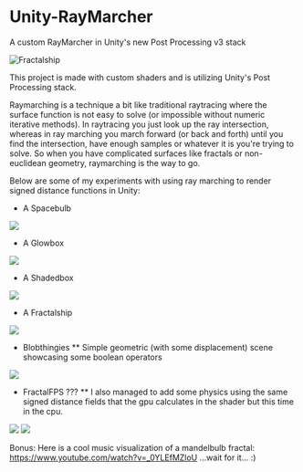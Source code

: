 # Unity-RayMarcher
 A custom RayMarcher in Unity's new Post Processing v3 stack
 
 ![Fractalship](https://i.imgur.com/n6mEKTM.png)
 
 This project is made with custom shaders and is utilizing Unity's Post Processing stack.
 
 Raymarching is a technique a bit like traditional raytracing where the surface function is not easy to solve (or impossible without numeric iterative methods). In raytracing you   just look up the ray intersection, whereas in ray marching you march forward (or back and forth) until you find the intersection, have enough samples or whatever it is you're trying to solve. So when you have complicated surfaces like fractals or non-euclidean geometry, raymarching is the way to go.
 
Below are some of my experiments with using ray marching to render signed distance functions in Unity:

 - A Spacebulb
 <img src="/projectGIFS/ezgif-2-237dc5daaf3b.gif?raw=true">
 
 - A Glowbox
  <img src="/projectGIFS/ezgif-2-2e093dd2b6d4.gif?raw=true">
 
 - A Shadedbox
  <img src="/projectGIFS/ezgif-2-c74e57deeb1f.gif?raw=true">
 
 - A Fractalship
  <img src="/projectGIFS/ezgif-2-a169b1d8c624.gif?raw=true">
 
 - Blobthingies
 ** Simple geometric (with some displacement) scene showcasing some boolean operators
  <img src="/projectGIFS/ezgif-6-301bcffb1209.gif?raw=true">
 
 
 - FractalFPS ???
 ** I also managed to add some physics using the same signed distance fields that the gpu calculates in the shader but this time in the cpu.
  <img src="/projectGIFS/ezgif-3-6915a234aa2a.gif?raw=true">
  <img src="/projectGIFS/ezgif-3-ee71b35e15a7.gif?raw=true">
 
 Bonus: Here is a cool music visualization of a mandelbulb fractal: https://www.youtube.com/watch?v=_0YLEfMZloU ...wait for it... :)
 
